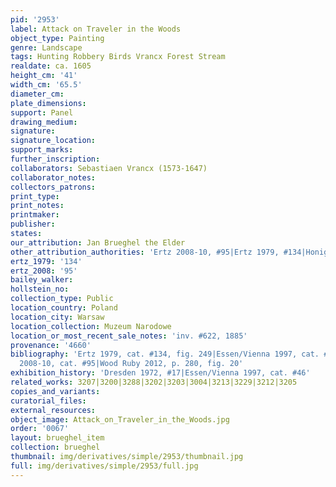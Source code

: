 ```yaml
---
pid: '2953'
label: Attack on Traveler in the Woods
object_type: Painting
genre: Landscape
tags: Hunting Robbery Birds Vrancx Forest Stream
realdate: ca. 1605
height_cm: '41'
width_cm: '65.5'
diameter_cm: 
plate_dimensions: 
support: Panel
drawing_medium: 
signature: 
signature_location: 
support_marks: 
further_inscription: 
collaborators: Sebastiaen Vrancx (1573-1647)
collaborator_notes: 
collectors_patrons: 
print_type: 
print_notes: 
printmaker: 
publisher: 
states: 
our_attribution: Jan Brueghel the Elder
other_attribution_authorities: 'Ertz 2008-10, #95|Ertz 1979, #134|Honig database'
ertz_1979: '134'
ertz_2008: '95'
bailey_walker: 
hollstein_no: 
collection_type: Public
location_country: Poland
location_city: Warsaw
location_collection: Muzeum Narodowe
location_or_most_recent_sale_notes: 'inv. #622, 1885'
provenance: '4660'
bibliography: 'Ertz 1979, cat. #134, fig. 249|Essen/Vienna 1997, cat. #46, p. 190|Ertz
  2008-10, cat. #95|Wood Ruby 2012, p. 280, fig. 20'
exhibition_history: 'Dresden 1972, #17|Essen/Vienna 1997, cat. #46'
related_works: 3207|3200|3288|3202|3203|3004|3213|3229|3212|3205
copies_and_variants: 
curatorial_files: 
external_resources: 
object_image: Attack_on_Traveler_in_the_Woods.jpg
order: '0067'
layout: brueghel_item
collection: brueghel
thumbnail: img/derivatives/simple/2953/thumbnail.jpg
full: img/derivatives/simple/2953/full.jpg
---
```


